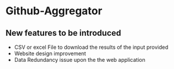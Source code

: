 # Github-Aggregator

## New features to be introduced

* CSV or excel File to download the results of the input provided
* Website design improvement
* Data Redundancy issue upon the the web application